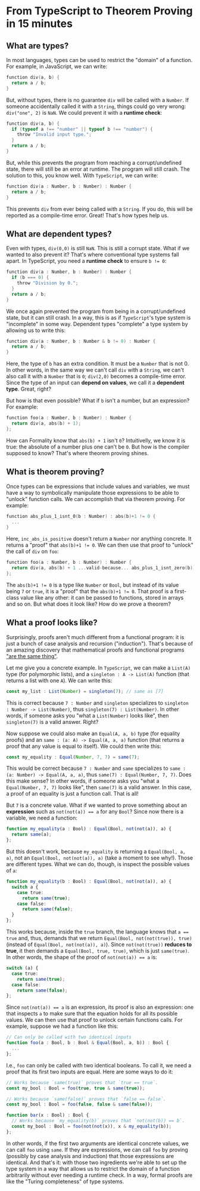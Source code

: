 From TypeScript to Theorem Proving in 15 minutes
================================================

## What are types?

In most languages, types can be used to restrict the "domain" of a function. For
example, in JavaScript, we can write:

```c
function div(a, b) {
  return a / b;
}
```

But, without types, there is no guarantee `div` will be called with a `Number`.
If someone accidentally called it with a `String`, things could go very wrong:
`div("one", 2)` is `NaN`. We could prevent it with a **runtime check**:

```c
function div(a, b) {
  if (typeof a !== "number" || typeof b !== "number") {
    throw "Invalid input type.";
  }
  return a / b;
}
```

But, while this prevents the program from reaching a corrupt/undefined state,
there will still be an error at runtime. The program will still crash. The
solution to this, you know well. With `TypeScript`, we can write:

```c
function div(a : Number, b : Number) : Number {
  return a / b;
}
```

This prevents `div` from ever being called with a `String`. If you do, this will
be reported as a compile-time error. Great! That's how types help us.

## What are dependent types?

Even with types, `div(0,0)` is still `NaN`. This is still a corrupt state. What
if we wanted to also prevent it? That's where conventional type systems fall
apart. In TypeScript, you need a **runtime check** to ensure `b != 0`:

```c
function div(a : Number, b : Number) : Number {
  if (b === 0) {
    throw "Division by 0.";
  }
  return a / b;
}
```

We once again prevented the program from being in a corrupt/undefined state, but
it can still crash. In a way, this is as if `TypeScript`'s type system is
"incomplete" in some way. Dependent types "complete" a type system by allowing
us to write this:

```c
function div(a : Number, b : Number & b != 0) : Number {
  return a / b;
}
```

Here, the type of `b` has an extra condition. It must be a `Number` that is not
0. In other words, in the same way we can't call `div` with a `String`, we can't
also call it with a `Number` that is `0`; `div(2,0)` becomes a compile-time
error. Since the type of an input can **depend on values**, we call it a
**dependent type**. Great, right?

But how is that even possible? What if `b` isn't a number, but an expression?
For example:

```c
function foo(a : Number, b : Number) : Number {
  return div(a, abs(b) + 1);
};
```

How can Formality know that `abs(b) + 1` isn't `0`? Intuitivelly, we know it is
true: the absolute of a number plus one can't be `0`. But how is the compiler
supposed to know? That's where theorem proving shines.

## What is theorem proving?

Once types can be expressions that include values and variables, we must have a
way to symbolically manipulate those expressions to be able to "unlock" function
calls. We can accomplish that via theorem proving. For example:

```c
function abs_plus_1_isnt_0(b : Number) : abs(b)+1 != 0 {
  ...
}
```

Here, `inc_abs_is_positive` doesn't return a `Number` nor anything concrete. It
returns a "proof" that `abs(b)+1 != 0`. We can then use that proof to "unlock"
the call of `div` on `foo`:

```c
function foo(a : Number, b : Number) : Number {
  return div(a, abs(b) + 1 ...valid-because... abs_plus_1_isnt_zero(b)); 
};
```

The `abs(b)+1 != 0` is a type like `Number` or `Bool`, but instead of its
value being `7` or `true`, it is a "proof" that the `abs(b)+1 != 0`. That proof
is a first-class value like any other: it can be passed to functions, stored in
arrays and so on. But what does it look like? How do we prove a theorem?

## What a proof looks like?

Surprisingly, proofs aren't much different from a functional program: it is just
a bunch of case analysis and recursion ("induction"). That's because of an
amazing discovery that mathematical proofs and functional programs ["are the
same thing"](https://en.wikipedia.org/wiki/Curry%E2%80%93Howard_correspondence).

Let me give you a concrete example. In `TypeScript`, we can make a `List(A)`
type (for polymorphic lists), and a `singleton : A -> List(A)` function (that
returns a list with one `A`). We can write this:

```typescript
const my_list : List(Number) = singleton(7); // same as [7]
```

This is correct because `7 : Number` and `singleton` specializes to `singleton :
Number -> List(Number)`, thus `singleton(7) : List(Number)`.  In other words, if
someone asks you "what a `List(Number)` looks like", then `singleton(7)` is a
valid answer. Right?

Now suppose we could also make an `Equal(A, a, b)` type (for equality proofs)
and an `same : (a: A) -> Equal(A, a, a)` function (that returns a proof that any
value is equal to itself). We could then write this:

```typescript
const my_equality : Equal(Number, 7, 7) = same(7);
```

This would be correct because `7 : Number` and `same` specializes to
`same : (a: Number) -> Equal(A, a, a)`, thus `same(7) : Equal(Number, 7, 7)`.
Does this make sense? In other words, if someone asks you "what a `Equal(Number,
7, 7)` looks like", then `same(7)` is a valid answer. In this case, a proof of
an equality is just a function call. That is all!

But `7` is a concrete value. What if we wanted to prove something about an
**expression** such as `not(not(a)) == a` for any `Bool`? Since now there is a
variable, we need a function:

```typescript
function my_equality(a : Bool) : Equal(Bool, not(not(a)), a) {
  return same(a);
};
```

But this doesn't work, because `my_equality` is returning a `Equal(Bool, a, a)`,
not an `Equal(Bool, not(not(a)), a)` (take a moment to see why!). Those are
different types. What we can do, though, is inspect the possible values of `a`:

```typescript
function my_equality(b : Bool) : Equal(Bool, not(not(a)), a) {
  switch a {
    case true:
      return same(true);
    case false:
      return same(false);
  }
};
```

This works because, inside the `true` branch, the language knows that `a ==
true` and, thus, demands that we return `Equal(Bool, not(not(true)), true)`
(instead of `Equal(Bool, not(not(a)), a)`). Since `not(not(true))` **reduces
to true**, it then demands a `Equal(Bool, true, true)`, which is just
`same(true)`. In other words, the shape of the proof of `not(not(a)) == a` is:

```typescript
switch (a) {
  case true:
    return same(true);
  case false:
    return same(false);
};
```

Since `not(not(a)) == a` is an expression, its proof is also an expression: one
that inspects `a` to make sure that the equation holds for all its possible
values. We can then use that proof to unlock certain functions calls. For
example, suppose we had a function like this:

```typescript
// Can only be called with two identical inputs
function foo(a : Bool, b : Bool & Equal(Bool, a, b)) : Bool {
  ...
};
```

I.e., `foo` can only be called with two identical booleans. To call it, we need
a proof that its first two inputs are equal. Here are some ways to do it:

```typescript
// Works because `same(true)` proves that `true == true`.
const my_bool : Bool = foo(true, true & same(true));

// Works because `same(false)` proves that `false == false`.
const my_bool : Bool = foo(false, false & same(false));

function bar(x : Bool) : Bool {
  // Works because `my_equality(b)` proves that `not(not(b)) == b`.
  const my_bool : Bool = foo(not(not(x)), x & my_equality(b));
};
```

In other words, if the first two arguments are identical concrete values, we can
call `foo` using `same`. If they are expressions, we can call `foo` by proving
(possibly by case analysis and induction) that those expressions are identical.
And that's it: with those two ingredients we're able to set up the type system
in a way that allows us to restrict the domain of a function arbitrarily without
ever needing a runtime check. In a way, formal proofs are like the "Turing
completeness" of type systems.
